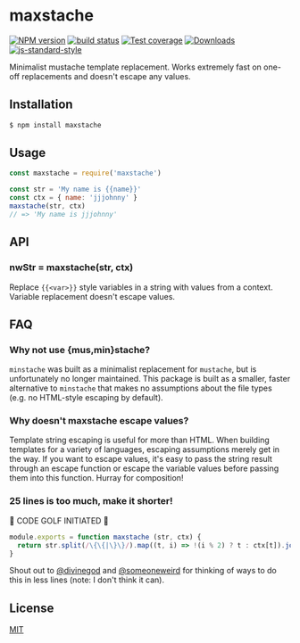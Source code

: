 # maxstache
[![NPM version][npm-image]][npm-url]
[![build status][travis-image]][travis-url]
[![Test coverage][codecov-image]][codecov-url]
[![Downloads][downloads-image]][downloads-url]
[![js-standard-style][standard-image]][standard-url]

Minimalist mustache template replacement. Works extremely fast on one-off
replacements and doesn't escape any values.

## Installation
```sh
$ npm install maxstache
```

## Usage
```js
const maxstache = require('maxstache')

const str = 'My name is {{name}}'
const ctx = { name: 'jjjohnny' }
maxstache(str, ctx)
// => 'My name is jjjohnny'
```

## API
### nwStr = maxstache(str, ctx)
Replace `{{<var>}}` style variables in a string with values from a context.
Variable replacement doesn't escape values.

## FAQ
### Why not use {mus,min}stache?
`minstache` was built as a minimalist replacement for `mustache`, but is
unfortunately no longer maintained. This package is built as a smaller, faster
alternative to `minstache` that makes no assumptions about the file types (e.g.
no HTML-style escaping by default).

### Why doesn't maxstache escape values?
Template string escaping is useful for more than HTML. When building templates
for a variety of languages, escaping assumptions merely get in the way. If you
want to escape values, it's easy to pass the string result through an escape
function or escape the variable values before passing them into this function.
Hurray for composition!

### 25 lines is too much, make it shorter!
:rotating_light: CODE GOLF INITIATED :rotating_light:
```js
module.exports = function maxstache (str, ctx) {
  return str.split(/\{\{|\}\}/).map((t, i) => !(i % 2) ? t : ctx[t]).join('')
}
```
Shout out to [@divinegod](https://github.com/divinegod) and
[@someoneweird](https://github.com/SomeoneWeird) for thinking of ways to do
this in less lines (note: I don't think it can).

## License
[MIT](https://tldrlegal.com/license/mit-license)

[npm-image]: https://img.shields.io/npm/v/maxstache.svg?style=flat-square
[npm-url]: https://npmjs.org/package/maxstache
[travis-image]: https://img.shields.io/travis/yoshuawuyts/maxstache/master.svg?style=flat-square
[travis-url]: https://travis-ci.org/yoshuawuyts/maxstache
[codecov-image]: https://img.shields.io/codecov/c/github/yoshuawuyts/maxstache/master.svg?style=flat-square
[codecov-url]: https://codecov.io/github/yoshuawuyts/maxstache
[downloads-image]: http://img.shields.io/npm/dm/maxstache.svg?style=flat-square
[downloads-url]: https://npmjs.org/package/maxstache
[standard-image]: https://img.shields.io/badge/code%20style-standard-brightgreen.svg?style=flat-square
[standard-url]: https://github.com/feross/standard
